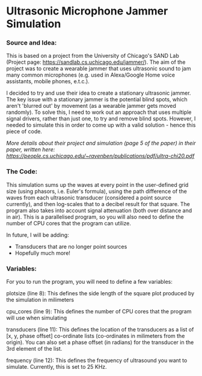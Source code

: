 # Ultrasonic Microphone Jammer Simulation #

### Source and Idea: ### 

This is based on a project from the University of Chicago's SAND Lab (Project page: <https://sandlab.cs.uchicago.edu/jammer/>). The aim of the project was to create a wearable jammer
that uses ultrasonic sound to jam many common microphones (e.g. used in Alexa/Google Home voice assistants, mobile phones, e.t.c.).

I decided to try and use their idea to create a stationary ultrasonic jammer. The key issue with a stationary jammer is the potential blind spots, which aren't 'blurred out' by movement
(as a wearable jammer gets moved randomly). To solve this, I need to work out an approach that uses multiple signal drivers, rather than just one, to try and remove blind spots. However,
I needed to simulate this in order to come up with a valid solution - hence this piece of code.

_More details about their project and simulation (page 5 of the paper) in their paper, written here: <https://people.cs.uchicago.edu/~ravenben/publications/pdf/ultra-chi20.pdf>_

### The Code: ###

This simulation sums up the waves at every point in the user-defined grid size (using phasors, i.e. Euler's formula), using the path difference of the waves from each ultrasonic
transducer (considered a point source currently), and then log-scales that to a decibel result for that square. The program also takes into account signal attenuation (both over
distance and in air). This is a parallelised program, so you will also need to define the number of CPU cores that the program can utilize.

In future, I will be adding:
 - Transducers that are no longer point sources
 - Hopefully much more!

### Variables: ###

For you to run the program, you will need to define a few variables:

plotsize (line 8): This defines the side length of the square plot produced by the simulation in milimeters

cpu_cores (line 9): This defines the number of CPU cores that the program will use when simulating

transducers (line 11): This defines the location of the transducers as a list of [x, y, phase offset] co-ordinate lists (co-ordinates in milimeters from the origin). You can also set
a phase offset (in radians) for the transducer in the 3rd element of the list.

frequency (line 12): This defines the frequency of ultrasound you want to simulate. Currently, this is set to 25 KHz.